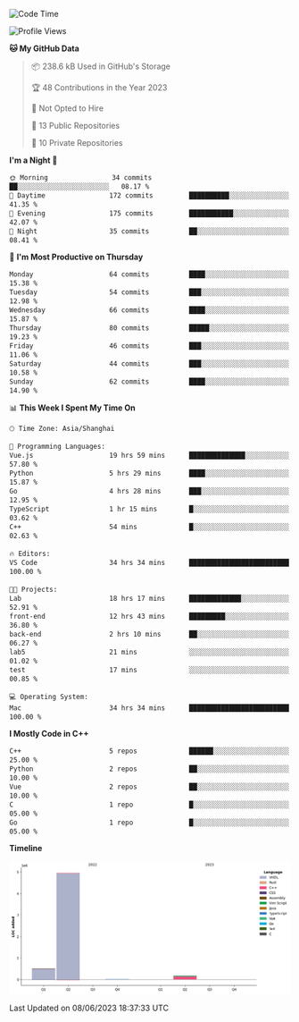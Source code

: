 <!--START_SECTION:waka-->
![Code Time](http://img.shields.io/badge/Code%20Time-123%20hrs%2030%20mins-blue)

![Profile Views](http://img.shields.io/badge/Profile%20Views-1-blue)

**🐱 My GitHub Data** 

> 📦 238.6 kB Used in GitHub's Storage 
 > 
> 🏆 48 Contributions in the Year 2023
 > 
> 🚫 Not Opted to Hire
 > 
> 📜 13 Public Repositories 
 > 
> 🔑 10 Private Repositories 
 > 
**I'm a Night 🦉** 

```text
🌞 Morning                34 commits          ██░░░░░░░░░░░░░░░░░░░░░░░   08.17 % 
🌆 Daytime                172 commits         ██████████░░░░░░░░░░░░░░░   41.35 % 
🌃 Evening                175 commits         ███████████░░░░░░░░░░░░░░   42.07 % 
🌙 Night                  35 commits          ██░░░░░░░░░░░░░░░░░░░░░░░   08.41 % 
```
📅 **I'm Most Productive on Thursday** 

```text
Monday                   64 commits          ████░░░░░░░░░░░░░░░░░░░░░   15.38 % 
Tuesday                  54 commits          ███░░░░░░░░░░░░░░░░░░░░░░   12.98 % 
Wednesday                66 commits          ████░░░░░░░░░░░░░░░░░░░░░   15.87 % 
Thursday                 80 commits          █████░░░░░░░░░░░░░░░░░░░░   19.23 % 
Friday                   46 commits          ███░░░░░░░░░░░░░░░░░░░░░░   11.06 % 
Saturday                 44 commits          ███░░░░░░░░░░░░░░░░░░░░░░   10.58 % 
Sunday                   62 commits          ████░░░░░░░░░░░░░░░░░░░░░   14.90 % 
```


📊 **This Week I Spent My Time On** 

```text
🕑︎ Time Zone: Asia/Shanghai

💬 Programming Languages: 
Vue.js                   19 hrs 59 mins      ██████████████░░░░░░░░░░░   57.80 % 
Python                   5 hrs 29 mins       ████░░░░░░░░░░░░░░░░░░░░░   15.87 % 
Go                       4 hrs 28 mins       ███░░░░░░░░░░░░░░░░░░░░░░   12.95 % 
TypeScript               1 hr 15 mins        █░░░░░░░░░░░░░░░░░░░░░░░░   03.62 % 
C++                      54 mins             █░░░░░░░░░░░░░░░░░░░░░░░░   02.63 % 

🔥 Editors: 
VS Code                  34 hrs 34 mins      █████████████████████████   100.00 % 

🐱‍💻 Projects: 
Lab                      18 hrs 17 mins      █████████████░░░░░░░░░░░░   52.91 % 
front-end                12 hrs 43 mins      █████████░░░░░░░░░░░░░░░░   36.80 % 
back-end                 2 hrs 10 mins       ██░░░░░░░░░░░░░░░░░░░░░░░   06.27 % 
lab5                     21 mins             ░░░░░░░░░░░░░░░░░░░░░░░░░   01.02 % 
test                     17 mins             ░░░░░░░░░░░░░░░░░░░░░░░░░   00.85 % 

💻 Operating System: 
Mac                      34 hrs 34 mins      █████████████████████████   100.00 % 
```

**I Mostly Code in C++** 

```text
C++                      5 repos             ██████░░░░░░░░░░░░░░░░░░░   25.00 % 
Python                   2 repos             ██░░░░░░░░░░░░░░░░░░░░░░░   10.00 % 
Vue                      2 repos             ██░░░░░░░░░░░░░░░░░░░░░░░   10.00 % 
C                        1 repo              █░░░░░░░░░░░░░░░░░░░░░░░░   05.00 % 
Go                       1 repo              █░░░░░░░░░░░░░░░░░░░░░░░░   05.00 % 
```



**Timeline**

![Lines of Code chart](https://raw.githubusercontent.com/xkz0777/xkz0777/master/assets/bar_graph.png)


 Last Updated on 08/06/2023 18:37:33 UTC
<!--END_SECTION:waka-->
